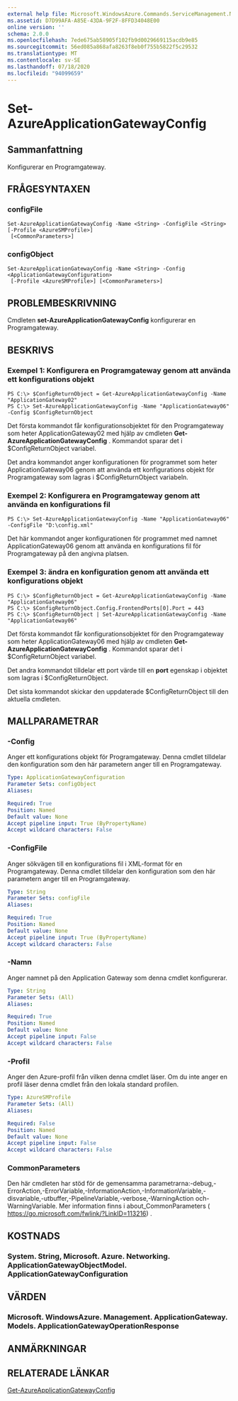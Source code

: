 ```yaml
---
external help file: Microsoft.WindowsAzure.Commands.ServiceManagement.Network.dll-Help.xml
ms.assetid: D7D99AFA-A85E-43DA-9F2F-8FFD34048E00
online version: ''
schema: 2.0.0
ms.openlocfilehash: 7ede675ab58905f102fb9d0029669115acdb9e85
ms.sourcegitcommit: 56ed085a868afa8263f8eb0f755b5822f5c29532
ms.translationtype: MT
ms.contentlocale: sv-SE
ms.lasthandoff: 07/18/2020
ms.locfileid: "94099659"
---
```

# Set-AzureApplicationGatewayConfig

## Sammanfattning
Konfigurerar en Programgateway.

## FRÅGESYNTAXEN

### configFile
```
Set-AzureApplicationGatewayConfig -Name <String> -ConfigFile <String> [-Profile <AzureSMProfile>]
 [<CommonParameters>]
```

### configObject
```
Set-AzureApplicationGatewayConfig -Name <String> -Config <ApplicationGatewayConfiguration>
 [-Profile <AzureSMProfile>] [<CommonParameters>]
```

## PROBLEMBESKRIVNING
Cmdleten **set-AzureApplicationGatewayConfig** konfigurerar en Programgateway.

## BESKRIVS

### Exempel 1: Konfigurera en Programgateway genom att använda ett konfigurations objekt
```
PS C:\> $ConfigReturnObject = Get-AzureApplicationGatewayConfig -Name "ApplicationGateway02"
PS C:\> Set-AzureApplicationGatewayConfig -Name "ApplicationGateway06" -Config $ConfigReturnObject
```

Det första kommandot får konfigurationsobjektet för den Programgateway som heter ApplicationGateway02 med hjälp av cmdleten **Get-AzureApplicationGatewayConfig** .
Kommandot sparar det i $ConfigReturnObject variabel.

Det andra kommandot anger konfigurationen för programmet som heter ApplicationGateway06 genom att använda ett konfigurations objekt för Programgateway som lagras i $ConfigReturnObject variabeln.

### Exempel 2: Konfigurera en Programgateway genom att använda en konfigurations fil
```
PS C:\> Set-AzureApplicationGatewayConfig -Name "ApplicationGateway06" -ConfigFile "D:\config.xml"
```

Det här kommandot anger konfigurationen för programmet med namnet ApplicationGateway06 genom att använda en konfigurations fil för Programgateway på den angivna platsen.

### Exempel 3: ändra en konfiguration genom att använda ett konfigurations objekt
```
PS C:\> $ConfigReturnObject = Get-AzureApplicationGatewayConfig -Name "ApplicationGateway06"
PS C:\> $ConfigReturnObject.Config.FrontendPorts[0].Port = 443
PS C:\> $ConfigReturnObject | Set-AzureApplicationGatewayConfig -Name "ApplicationGateway06"
```

Det första kommandot får konfigurationsobjektet för den Programgateway som heter ApplicationGateway06 med hjälp av cmdleten **Get-AzureApplicationGatewayConfig** .
Kommandot sparar det i $ConfigReturnObject variabel.

Det andra kommandot tilldelar ett port värde till en **port** egenskap i objektet som lagras i $ConfigReturnObject.

Det sista kommandot skickar den uppdaterade $ConfigReturnObject till den aktuella cmdleten.

## MALLPARAMETRAR

### -Config
Anger ett konfigurations objekt för Programgateway.
Denna cmdlet tilldelar den konfiguration som den här parametern anger till en Programgateway.

```yaml
Type: ApplicationGatewayConfiguration
Parameter Sets: configObject
Aliases: 

Required: True
Position: Named
Default value: None
Accept pipeline input: True (ByPropertyName)
Accept wildcard characters: False
```

### -ConfigFile
Anger sökvägen till en konfigurations fil i XML-format för en Programgateway.
Denna cmdlet tilldelar den konfiguration som den här parametern anger till en Programgateway.

```yaml
Type: String
Parameter Sets: configFile
Aliases: 

Required: True
Position: Named
Default value: None
Accept pipeline input: True (ByPropertyName)
Accept wildcard characters: False
```

### -Namn
Anger namnet på den Application Gateway som denna cmdlet konfigurerar.

```yaml
Type: String
Parameter Sets: (All)
Aliases: 

Required: True
Position: Named
Default value: None
Accept pipeline input: False
Accept wildcard characters: False
```

### -Profil
Anger den Azure-profil från vilken denna cmdlet läser. Om du inte anger en profil läser denna cmdlet från den lokala standard profilen.

```yaml
Type: AzureSMProfile
Parameter Sets: (All)
Aliases: 

Required: False
Position: Named
Default value: None
Accept pipeline input: False
Accept wildcard characters: False
```

### CommonParameters
Den här cmdleten har stöd för de gemensamma parametrarna:-debug,-ErrorAction,-ErrorVariable,-InformationAction,-InformationVariable,-disvariable,-utbuffer,-PipelineVariable,-verbose,-WarningAction och-WarningVariable. Mer information finns i about_CommonParameters ( https://go.microsoft.com/fwlink/?LinkID=113216) .

## KOSTNADS

### System. String, Microsoft. Azure. Networking. ApplicationGatewayObjectModel. ApplicationGatewayConfiguration

## VÄRDEN

### Microsoft. WindowsAzure. Management. ApplicationGateway. Models. ApplicationGatewayOperationResponse

## ANMÄRKNINGAR

## RELATERADE LÄNKAR

[Get-AzureApplicationGatewayConfig](./Get-AzureApplicationGatewayConfig.md)


